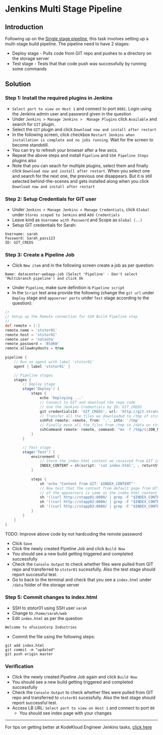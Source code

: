 # Jenkins Multi Stage Pipeline
## Introduction
Following up on the [Single stage pipeline](./Single-Stage-Pipeline.md), this task involves setting up a multi-stage build pipeline. The pipeline need to have 2 stages:
* Deploy stage - Pulls code from GIT repo and pushes to a directory on the storage server
* Test stage - Tests that that code push was successfully by running some commands

## Solution
### Step 1: Install the required plugins in Jenkins
* `Select port to view on Host 1` and connect to port `8081`. Login using the Jenkins admin user and password given in the question
* Under  `Jenkins > Manage Jenkins >  Manage Plugins` click `Available` and search for `GIT` plugin.
* Select the `GIT` plugin and click `Download now and install after restart`
* In the following screen, click checkbox `Restart Jenkins when installation is complete and no jobs running`. Wait for the screen to become standstill.
* You can try to refresh your browser after a few secs.
* Repeat the above steps and install `Pipeline` and `SSH Pipeline Steps` plugins also
* Note that you can seach for multiple plugins, select them and finally click `Download now and install after restart`. When you select one and search for the next one, the previous one disappears. But it is still selected behind-the-scenes and gets installed along when you click `Download now and install after restart`

### Step 2: Setup Credentials for GIT user
* Under `Jenkins > Manage Jenkins > Manage Credentials`, click `Global` under `Stores scoped to Jenkins` and `Add Credentials`
* Leave kind as `Username with Password` and Scope as `Global (..)`
* Setup GIT credentials for Sarah:
```
Username: sarah
Password: Sarah_pass123
ID: GIT_CREDS
```

### Step 3: Create a Pipeline Job
* Click `New item` and in the following screen create a job as per question:
```
Name: datacenter-webapp-job (Select 'Pipeline' - Don't select 'Multibranch pipeline') and click Ok
```
* Under `Pipeline`, make sure definition is `Pipeline script`
* In the `Script` text area provide the following (change the `git url` under `Deploy` stage and `appserver ports` under `Test` stage according to the question):
```groovy
//
// Setup up the Remote connection for SSH Build Pipeline step
//
def remote = [:]
remote.name = 'ststor01'
remote.host = 'ststor01'
remote.user = 'natasha'
remote.password = 'Bl@kW'
remote.allowAnyHosts = true   
            
pipeline {
    // Run on agent with label 'ststor01'
    agent { label 'ststor01' }

    // Pipeline stages 
    stages {
        // Deploy stage
        stage('Deploy') {
            steps {
                echo 'Deploying ...'
                // Connect to GIT and download the repo code
                // Use the Jenkins Credentials by ID: GIT_CREDS
                git credentialsId: 'GIT_CREDS', url: 'http://git.stratos.xfusioncorp.com/sarah/web.git'
                // Transfer all the files we downloaded to /tmp of ststor01
                sshPut remote: remote, from: '.', into: '/tmp'
                // Finally move all the files from /tmp to /data on ststor01
                sshCommand remote: remote, command: "mv -f /tmp/${JOB_NAME}/* /data"
            }
        }

        // Test stage
        stage('Test') {
            environment {
                // Store the index.html content we received from GIT in a variable
                INDEX_CONTENT = sh(script: 'cat index.html', , returnStdout: true).trim()
            }
           
            steps {
                sh 'echo "Content from GIT: $INDEX_CONTENT"'
                // Now test that the content from default page from HTTPD on each 
                // of the appservers is same as the index.html content from GIT
                sh '((curl http://stapp01:8080/ | grep -F "$INDEX_CONTENT") && true)'
                sh '((curl http://stapp02:8080/ | grep -F "$INDEX_CONTENT") && true)'
                sh '((curl http://stapp03:8080/ | grep -F "$INDEX_CONTENT") && true)'
            }
        }
    }
}
```
TODO: Improve above code by not hardcoding the remote password
* Click `Save`
* Click the newly created Pipeline Job and click `Build Now`
* You should see a new build getting triggered and completed successfully
* Check the `Console Output` to check whether files were pulled from GIT repo and transferred to `ststor01` sucessfully. Also the test stage should report successful test.
* Go to back to the terminal and check that you see a `index.html` under `/data` folder of the storage server

### Step 5: Commit changes to index.html
* SSH to ststor01 using SSH user `sarah`
* Change to `/home/sarah/web`
* Edit `index.html` as per the question
```html
Welcome to xFusionCorp Industries
```
* Commit the file using the following steps:
```
git add index.html
git commit -m "updated"
git push origin master
```
### Verification
* Click the newly created Pipeline Job again and click `Build Now`
* You should see a new build getting triggered and completed successfully
* Check the `Console Output` to check whether files were pulled from GIT repo and transferred to `ststor01` sucessfully. Also the test stage should report successful test.
* Access LB URL: `Select port to view on Host 1` and connect to port `80`
  * You should see index page with your changes

---
For tips on getting better at KodeKloud Engineer Jenkins tasks, [click here](./README.md)